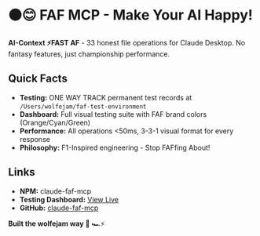 # 🟠😊 FAF MCP - Make Your AI Happy!

**AI-Context ⚡️FAST AF** - 33 honest file operations for Claude Desktop. No fantasy features, just championship performance.

## Quick Facts
- **Testing:** ONE WAY TRACK permanent test records at `/Users/wolfejam/faf-test-environment`
- **Dashboard:** Full visual testing suite with FAF brand colors (Orange/Cyan/Green)
- **Performance:** All operations <50ms, 3-3-1 visual format for every response
- **Philosophy:** F1-Inspired engineering - Stop FAFfing About!

## Links
- **NPM:** claude-faf-mcp
- **Testing Dashboard:** [View Live](file:///Users/wolfejam/FAF/claude-faf-mcp/TESTING_CENTER_DASHBOARD.html)
- **GitHub:** [claude-faf-mcp](https://github.com/yourusername/claude-faf-mcp)

**Built the wolfejam way 🏁** 🏎️⚡